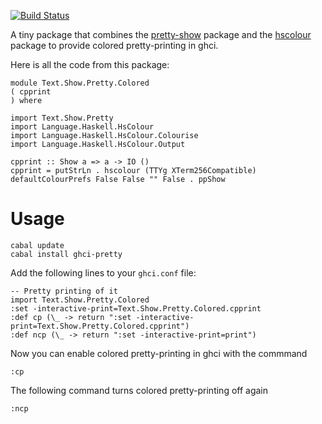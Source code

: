 [![Build Status](https://travis-ci.org/larskuhtz/ghci-pretty.svg?branch=master)](https://travis-ci.org/larskuhtz/ghci-pretty)

A tiny package that combines the [pretty-show](https://hackage.haskell.org/package/pretty-show)
package and the [hscolour](https://hackage.haskell.org/package/hscolour)
package to provide colored pretty-printing in ghci.

Here is all the code from this package:

```.haskell
module Text.Show.Pretty.Colored
( cpprint
) where

import Text.Show.Pretty
import Language.Haskell.HsColour
import Language.Haskell.HsColour.Colourise
import Language.Haskell.HsColour.Output

cpprint :: Show a => a -> IO ()
cpprint = putStrLn . hscolour (TTYg XTerm256Compatible) defaultColourPrefs False False "" False . ppShow
```

Usage
=====

```.haskell
cabal update
cabal install ghci-pretty
```

Add the following lines to your `ghci.conf` file:

```.haskell
-- Pretty printing of it
import Text.Show.Pretty.Colored
:set -interactive-print=Text.Show.Pretty.Colored.cpprint
:def cp (\_ -> return ":set -interactive-print=Text.Show.Pretty.Colored.cpprint")
:def ncp (\_ -> return ":set -interactive-print=print")
```

Now you can enable colored pretty-printing in ghci with the commmand

```.haskell
:cp
```

The following command turns colored pretty-printing off again

```.haskell
:ncp
```
